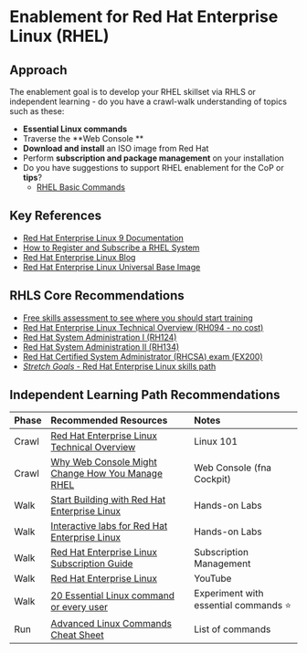 # Enablement for Red Hat Enterprise Linux (RHEL)

## Approach

The enablement goal is to develop your RHEL skillset via RHLS or independent learning - do you have a crawl-walk understanding of topics such as these:
* **Essential Linux commands**
* Traverse the **Web Console **
* **Download and install**  an ISO image from Red Hat
* Perform **subscription and package management** on your installation
* Do you have suggestions to support RHEL enablement for the CoP or **tips**?
  * [RHEL Basic Commands](./tips-rhel.md)

## Key References

* [Red Hat Enterprise Linux 9 Documentation](https://docs.redhat.com/en/documentation/red_hat_enterprise_linux/9)
* [How to Register and Subscribe a RHEL System](https://access.redhat.com/solutions/253273)
* [Red Hat Enterprise Linux Blog](https://www.redhat.com/en/blog/channel/red-hat-enterprise-linux)
* [Red Hat Enterprise Linux Universal Base Image](https://catalog.redhat.com/software/base-images)

## RHLS Core Recommendations

* [Free skills assessment to see where you should start training](https://skills.ole.redhat.com/en)
* [Red Hat Enterprise Linux Technical Overview (RH094 - no cost)](https://www.redhat.com/en/services/training/rh024-red-hat-linux-technical-overview)
* [Red Hat System Administration I (RH124)](https://www.redhat.com/en/services/training/rh124-red-hat-system-administration-i)
* [Red Hat System Administration II (RH134)](https://www.redhat.com/en/services/training/rh134-red-hat-system-administration-ii)
* [Red Hat Certified System Administrator (RHCSA) exam (EX200)](https://www.redhat.com/en/services/training/ex200-red-hat-certified-system-administrator-rhcsa-exam)
* [*Stretch Goals* - Red Hat Enterprise Linux skills path](https://www.redhat.com/en/resources/enterprise-linux-skills-path-brief)

## Independent Learning Path Recommendations

|Phase| Recommended Resources | Notes |
|:--- | :-------------------- | :---- |
|Crawl| [Red Hat Enterprise Linux Technical Overview](https://www.redhat.com/en/services/training/rh024-red-hat-linux-technical-overview)| Linux 101 |
|Crawl| [Why Web Console Might Change How You Manage RHEL](https://www.youtube.com/watch?v=YVrYHpC53bM) | Web Console (fna Cockpit) |
|Walk | [Start Building with Red Hat Enterprise Linux](https://developers.redhat.com/products/rhel/getting-started#iamnewtoredhatenterpriselinux) |  Hands-on Labs |
|Walk | [Interactive labs for Red Hat Enterprise Linux](https://www.redhat.com/en/interactive-labs/enterprise-linux) | Hands-on Labs |
|Walk | [Red Hat Enterprise Linux Subscription Guide](https://www.redhat.com/en/resources/red-hat-enterprise-linux-subscription-guide#section-1) | Subscription Management |
|Walk | [Red Hat Enterprise Linux](https://www.youtube.com/@RedHatEnterpriseLinux) | YouTube |
|Walk | [20 Essential Linux command or every user](https://www.redhat.com/en/blog/20-essential-linux-commands-every-user?blaid=7662702) | Experiment with essential commands :star: |
|Run  | [Advanced Linux Commands Cheat Sheet](https://developers.redhat.com/cheat-sheets/advanced-linux-commands) | List of commands |
